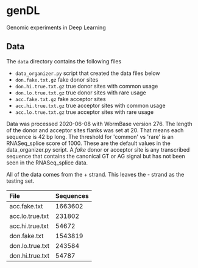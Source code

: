 genDL
=======

Genomic experiments in Deep Learning

## Data ##

The `data` directory contains the following files

* `data_organizer.py` script that created the data files below
* `don.fake.txt.gz` fake donor sites
* `don.hi.true.txt.gz` true donor sites with common usage
* `don.lo.true.txt.gz` true donor sites with rare usage
* `acc.fake.txt.gz` fake acceptor sites
* `acc.hi.true.txt.gz` true acceptor sites with common usage
* `acc.lo.true.txt.gz` true acceptor sites with rare usage

Data was processed 2020-06-08 with WormBase version 276. The length of
the donor and acceptor sites flanks was set at 20. That means each
sequence is 42 bp long. The threshold for 'common' vs 'rare' is an
RNASeq_splice score of 1000. These are the default values in the
data_organizer.py script. A _fake_ donor or acceptor site is any
transcribed sequence that contains the canonical GT or AG signal but has
not been seen in the RNASeq_splice data.

All of the data comes from the + strand. This leaves the - strand as the
testing set.

| File            | Sequences |
|:----------------|:----------|
| acc.fake.txt    |  1663602  |
| acc.lo.true.txt |   231802  |
| acc.hi.true.txt |    54672  |
| don.fake.txt    |  1543819  |
| don.lo.true.txt |   243584  |
| don.hi.true.txt |    54787  |

